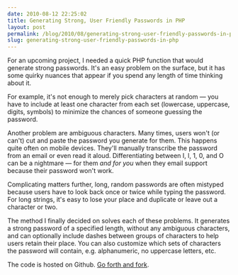 ```yaml
---
date: 2010-08-12 22:25:02
title: Generating Strong, User Friendly Passwords in PHP
layout: post
permalink: /blog/2010/08/generating-strong-user-friendly-passwords-in-php/index.html
slug: generating-strong-user-friendly-passwords-in-php
---
```

For an upcoming project, I needed a quick PHP function that would generate strong passwords. It's an easy problem on the surface, but it has some quirky nuances that appear if you spend any length of time thinking about it.

For example, it's not enough to merely pick characters at random &mdash; you have to include at least one character from each set (lowercase, uppercase, digits, symbols) to minimize the chances of someone guessing the password.

Another problem are ambiguous characters. Many times, users won't (or can't) cut and paste the password you generate for them. This happens quite often on mobile devices. They'll manually transcribe the password from an email or even read it aloud. Differentiating between I, l, 1, 0, and O can be a nightmare &mdash; for them *and for you* when they email support because their password won't work.

Complicating matters further, long, random passwords are often mistyped because users have to look back once or twice while typing the password. For long strings, it's easy to lose your place and duplicate or leave out a character or two.

The method I finally decided on solves each of these problems. It generates a strong password of a specified length, without any ambiguous characters, and can optionally include dashes between groups of characters to help users retain their place. You can also customize which sets of characters the password will contain, e.g. alphanumeric, no uppercase letters, etc.

The code is hosted on Github. [Go forth and fork](http://gist.github.com/521810).

<script src="http://gist.github.com/521810.js"> </script>
